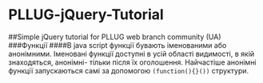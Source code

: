 # PLLUG-jQuery-Tutorial
##Simple jQuery tutorial for PLLUG web branch community (UA)
###Функції
####В java script функції бувають іменованими або анонімними. Іменовані функції доступні в усій області видимості, в якій знаходяться, анонімні- тільки після їх оголошення. Найчастіше анонімні функції запускаються самі за допомогою `(function(){}())` структури.
